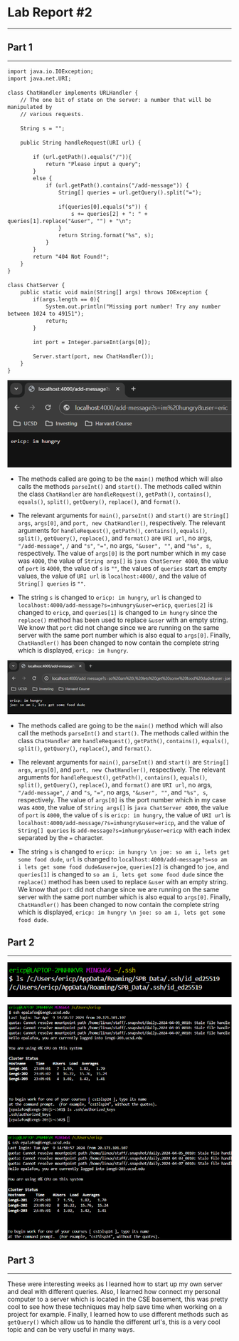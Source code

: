 # **Lab Report #2**
***

## Part 1
***
```
import java.io.IOException;
import java.net.URI;

class ChatHandler implements URLHandler {
    // The one bit of state on the server: a number that will be manipulated by
    // various requests.

    String s = "";

    public String handleRequest(URI url) {
        
        if (url.getPath().equals("/")){
            return "Please input a query";
        }
        else {
            if (url.getPath().contains("/add-message")) {
                String[] queries = url.getQuery().split("=");
                
                if(queries[0].equals("s")) {
                    s += queries[2] + ": " +  queries[1].replace("&user", "") + "\n";
                }
                return String.format("%s", s);
            }   
        }
        return "404 Not Found!"; 
    }
}

class ChatServer {
    public static void main(String[] args) throws IOException {
        if(args.length == 0){
            System.out.println("Missing port number! Try any number between 1024 to 49151");
            return;
        }

        int port = Integer.parseInt(args[0]);

        Server.start(port, new ChatHandler());
    }
}
```

![Q1.1](l21.1.png)

- The methods called are going to be the `main()` method which will also calls the methods `parseInt()` and `start()`. The methods called within the class `ChatHandler` are `handleRequest()`, `getPath()`, `contains()`,  `equals()`, `split()`, `getQuery()`, `replace()`, and `format()`.

- The relevant arguments for `main()`, `parseInt()` and `start()` are `String[] args`, `args[0]`, and `port, new ChatHandler()`, respectively. The relevant arguments for `handleRequest()`, `getPath()`, `contains()`,  `equals()`, `split()`, `getQuery()`, `replace()`, and `format()` are `URI url`, no args, `"/add-message"`, `/` and `"s"`, `"="`, no args, `"&user", ""`, and `"%s", s`, respectively. The value of `args[0]` is the port number which in my case was `4000`, the value of `String args[]` is `java ChatServer 4000`, the value of `port` is `4000`, the value of `s` is `""`, the values of `queries` start as empty values, the value of `URI url` is `localhost:4000/`, and the value of `String[] queries` is `""`. 
  
- The string `s` is changed to `ericp: im hungry`, `url` is changed to `localhost:4000/add-message?s=imhungry&user=ericp`, `queries[2]` is changed to `ericp`, and `queries[1]` is changed to `im hungry` since the `replace()` method has been used to replace `&user` with an empty string. We know that `port` did not change since we are running on the same server with the same port number which is also equal to `args[0]`. Finally, `ChatHandler()` has been changed to now contain the complete string which is displayed, `ericp: im hungry`.

![Q1.2](l21.2.png)

- The methods called are going to be the `main()` method which will also call the methods `parseInt()` and `start()`. The methods called within the class `ChatHandler` are `handleRequest()`, `getPath()`, `contains()`,  `equals()`, `split()`, `getQuery()`, `replace()`, and `format()`.

- The relevant arguments for `main()`, `parseInt()` and `start()` are `String[] args`, `args[0]`, and `port, new ChatHandler()`, respectively. The relevant arguments for `handleRequest()`, `getPath()`, `contains()`,  `equals()`, `split()`, `getQuery()`, `replace()`, and `format()` are `URI url`, no args, `"/add-message"`, `/` and `"s`, `"="`, no args, `"&user", ""`, and `"%s", s`, respectively. The value of `args[0]` is the port number which in my case was `4000`, the value of `String args[]` is `java ChatServer 4000`, the value of `port` is `4000`, the value of `s` is `ericp: im hungry`, the value of `URI url` is `localhost:4000/add-message/?s=imhungry&user=ericp`, and the value of `String[] queries` is `add-message?s=imhungry&user=ericp` with each index separated by the `=` character.

- The string `s` is changed to `ericp: im hungry \n joe: so am i, lets get some food dude`, `url` is changed to `localhost:4000/add-message?s=so am i lets get some food dude&user=joe`, `queries[2]` is changed to `joe`, and `queries[1]` is changed to `so am i, lets get some food dude` since the `replace()` method has been used to replace `&user` with an empty string. We know that `port` did not change since we are running on the same server with the same port number which is also equal to `args[0]`. Finally, `ChatHandler()` has been changed to now contain the complete string which is displayed, `ericp: im hungry \n joe: so am i, lets get some food dude`.

## Part 2
***
![Q2.1](l22.1.png)

![Q2.2](l22.2.png)

![Q2.3](l22.3.png)

## Part 3
***
These were interesting weeks as I learned how to start up my own server and deal with different queries. Also, I learned how connect my personal computer to a server which is located in the CSE basement, this was pretty cool to see how these techniques may help save time when working on a project for example. Finally, I learned how to use different methods such as `getQuery()` which allow us to handle the different url's, this is a very cool topic and can be very useful in many ways.

